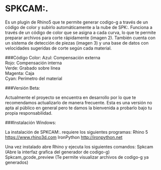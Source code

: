 # SPKCAM:.
Es un plugin de Rhino5 que te permite generar codigo-g a través de un código de color y subirlo automáticamente a la nube de SPK:. 
Funciona a través de un código de color que se asigna a cada curva, lo que te permite preparar archivos para corte rápidamente (imagen 2). También cuenta con un sistema de detección de piezas (imagen 3) y una base de datos con velocidades sugeridas de corte según cada material.

###Código Color:
Azul: Compensación externa<br>
Rojo: Compensación interna<br>
Verde: Grabado sobre linea<br>
Magenta: Caja<br>
Cyan: Perímetro del material<br>

###Versión Beta:

Actualmente el proyecto se encuentra en desarrollo por lo que te recomendamos actualizarlo de manera frecuente. Esta es una versión no apta al público en general pero te damos la bienvenida a probarlo bajo tu propia responsabilidad.

###Instalación Windows:

La instalación de SPKCAM:. requiere los siguientes programas:
Rhino 5 https://www.rhino3d.com
IronPython http://ironpython.net

Una vez instalado abre Rhino y ejecuta los siguientes comandos:
	Spkcam (Abre la interfaz grafica del generador de codigo-g)
	Spkcam_gcode_preview (Te permite visualizar archivos de codigo-g ya generados)